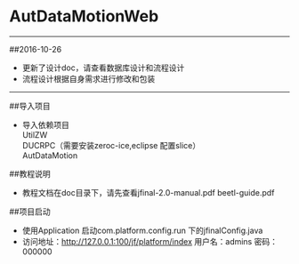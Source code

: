 
# AutDataMotionWeb
---  
##2016-10-26  
* 更新了设计doc，请查看数据库设计和流程设计  
* 流程设计根据自身需求进行修改和包装  
---
##导入项目  
* 导入依赖项目  
UtilZW  
DUCRPC（需要安装zeroc-ice,eclipse 配置slice）  
AutDataMotion  

##教程说明
* 教程文档在doc目录下，请先查看jfinal-2.0-manual.pdf beetl-guide.pdf  

##项目启动
* 使用Application 启动com.platform.config.run 下的jfinalConfig.java
* 访问地址：http://127.0.0.1:100/jf/platform/index 用户名：admins 密码：000000